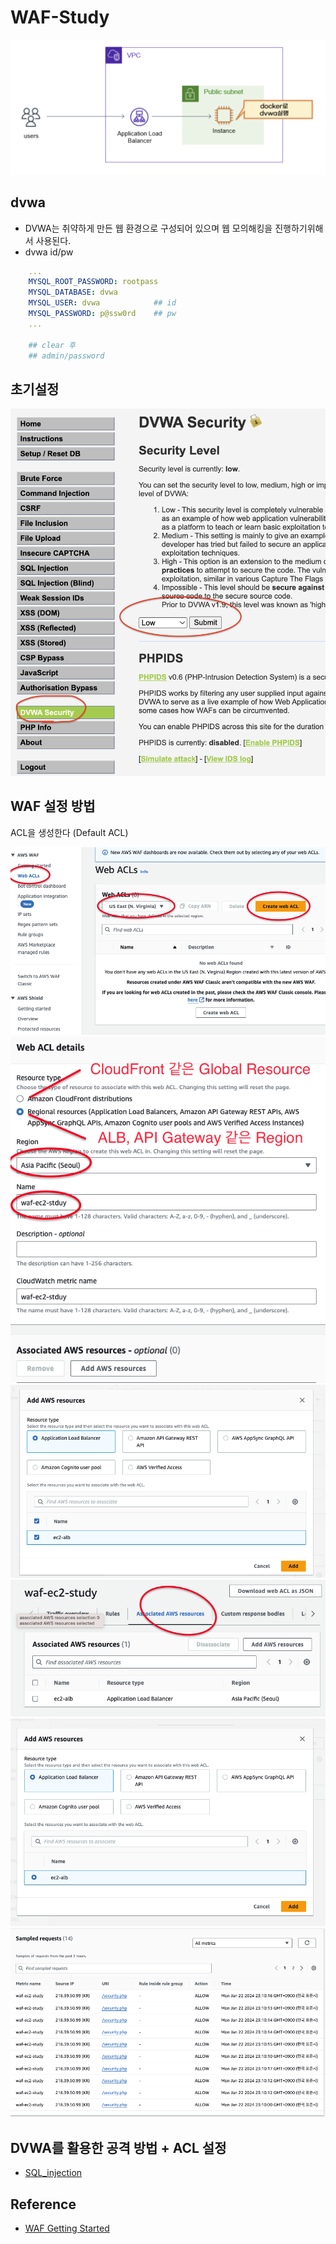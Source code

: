# WAF-Study

![waf](./public/waf.png)

## dvwa

- DVWA는 취약하게 만든 웹 환경으로 구성되어 있으며 웹 모의해킹을 진행하기위해서 사용된다.
- dvwa id/pw

```yml
    ...
    MYSQL_ROOT_PASSWORD: rootpass
    MYSQL_DATABASE: dvwa
    MYSQL_USER: dvwa            ## id
    MYSQL_PASSWORD: p@ssw0rd    ## pw
    ...

    ## clear 후
    ## admin/password
```

## 초기설정

![secu](./public/secu.png)

## WAF 설정 방법

ACL을 생성한다 (Default ACL)

![waf-1](./public/waf-1.png)
![waf-2](./public/waf-2.png)
![waf-3](./public/waf-3.png)
![waf-3.5](./public/waf-3.5png)
![waf-4](./public/waf-4.png)
![waf-6](./public/waf-6.png)

## DVWA를 활용한 공격 방법 + ACL 설정

- [SQL_injection](./attacker/SQL_injection.md)

## Reference

- <a href="https://docs.aws.amazon.com/waf/latest/developerguide/getting-started.html"> WAF Getting Started </a>
